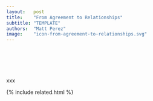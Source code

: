 ```yaml
---
layout:   post
title:    "From Agreement to Relationships"
subtitle: "TEMPLATE"
authors:  "Matt Perez"
image:    "icon-from-agreement-to-relationships.svg"
---
```


<div style="display:none;">
 <p></p>
</div>

<h1>&nbsp;</h1>
 <p>xxx</p>

{% include related.html %}
